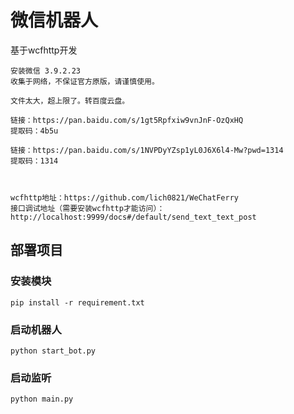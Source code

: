 # 微信机器人

基于wcfhttp开发

    安装微信 3.9.2.23
    收集于网络，不保证官方原版，请谨慎使用。

    文件太大，超上限了。转百度云盘。

    链接：https://pan.baidu.com/s/1gt5Rpfxiw9vnJnF-OzQxHQ
    提取码：4b5u

    链接：https://pan.baidu.com/s/1NVPDyYZsp1yL0J6X6l4-Mw?pwd=1314 
    提取码：1314



    wcfhttp地址：https://github.com/lich0821/WeChatFerry
    接口调试地址（需要安装wcfhttp才能访问）：http://localhost:9999/docs#/default/send_text_text_post

## 部署项目

### 安装模块

    pip install -r requirement.txt

### 启动机器人

    python start_bot.py

### 启动监听

    python main.py

